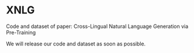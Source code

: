# XNLG
Code and dataset of paper: Cross-Lingual Natural Language Generation via Pre-Training

We will release our code and dataset as soon as possible. 
